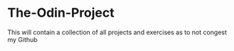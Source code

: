 # The-Odin-Project
This will contain a collection of all projects and exercises as to not congest my Github

